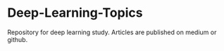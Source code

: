 # Deep-Learning-Topics
Repository for deep learning study. Articles are published on medium or github.

